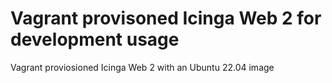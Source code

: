 # Vagrant provisoned Icinga Web 2 for development usage
Vagrant proviosioned Icinga Web 2 with an Ubuntu 22.04 image
